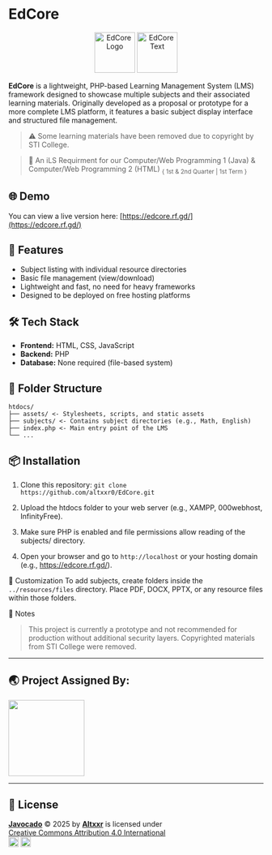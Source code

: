 # EdCore
<p align="center">
  <img src="https://github.com/user-attachments/assets/7ae69be0-f3de-48d6-80ce-a89bb983ae72" alt="EdCore Logo" height="80">
  <img src="https://github.com/user-attachments/assets/71bc0532-a00d-4477-ada1-3ea86796feb2" alt="EdCore Text" height="80">
</p>

**EdCore** is a lightweight, PHP-based Learning Management System (LMS) framework designed to showcase multiple subjects and their associated learning materials. Originally developed as a proposal or prototype for a more complete LMS platform, it features a basic subject display interface and structured file management.

> ⚠️ Some learning materials have been removed due to copyright by STI College.

> 📃 An iLS Requirment for our Computer/Web Programming 1 (Java) & Computer/Web Programming 2 (HTML) 
<sub> { 1st & 2nd Quarter | 1st Term } </sub>

## 🌐 Demo

You can view a live version here: [https://edcore.rf.gd/](https://edcore.rf.gd/)

## 🚀 Features

- Subject listing with individual resource directories
- Basic file management (view/download)
- Lightweight and fast, no need for heavy frameworks
- Designed to be deployed on free hosting platforms

## 🛠 Tech Stack

- **Frontend:** HTML, CSS, JavaScript
- **Backend:** PHP
- **Database:** None required (file-based system)

## 📁 Folder Structure
```
htdocs/
├── assets/ <- Stylesheets, scripts, and static assets
├── subjects/ <- Contains subject directories (e.g., Math, English)
├── index.php <- Main entry point of the LMS
└── ...
```

## 📦 Installation

1. Clone this repository: `git clone https://github.com/altxxr0/EdCore.git`

2. Upload the htdocs folder to your web server (e.g., XAMPP, 000webhost, InfinityFree).

3. Make sure PHP is enabled and file permissions allow reading of the subjects/ directory.

4. Open your browser and go to `http://localhost` or your hosting domain (e.g., https://edcore.rf.gd/).

🧩 Customization
To add subjects, create folders inside the `../resources/files` directory.
Place PDF, DOCX, PPTX, or any resource files within those folders.

📌 Notes
> This project is currently a prototype and not recommended for production without additional security layers.
Copyrighted materials from STI College were removed.

---

## 🌏 Project Assigned By:

<a href="https://sti.edu" target="_blank">
  <img src="https://github.com/user-attachments/assets/c571ecfb-257c-453b-b18f-f9ae97ce3b41" width="150">
</a>

---

## 📃 License

**[Javocado](https://github.com/altxxr0/Javocado)** © 2025 by [**Altxxr**](https://github.com/altxxr0) is licensed under  
[Creative Commons Attribution 4.0 International](https://creativecommons.org/licenses/by/4.0/)  
<img src="https://mirrors.creativecommons.org/presskit/icons/cc.svg" width="20"> <img src="https://mirrors.creativecommons.org/presskit/icons/by.svg" width="20">
